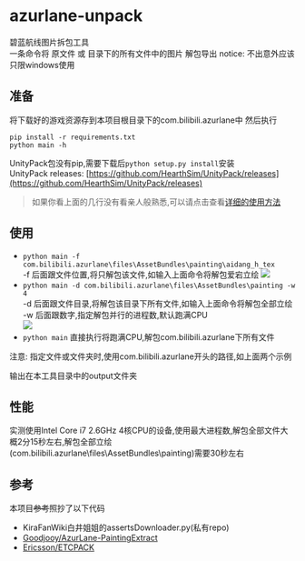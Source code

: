 # azurlane-unpack
碧蓝航线图片拆包工具  
一条命令将 原文件 或 目录下的所有文件中的图片 解包导出
notice: 不出意外应该只限windows使用
## 准备
将下载好的游戏资源存到本项目根目录下的com.bilibili.azurlane中
然后执行
```
pip install -r requirements.txt
python main -h
```
UnityPack包没有pip,需要下载后```python setup.py install```安装  
UnityPack releases: [https://github.com/HearthSim/UnityPack/releases](https://github.com/HearthSim/UnityPack/releases)  


> 如果你看上面的几行没有看亲人般熟悉,可以请点击查看[详细的使用方法](https://github.com/HHHHhgqcdxhg/azurlane-unpack/blob/master/greenhand.md)
## 使用
- ```python main -f com.bilibili.azurlane\files\AssetBundles\painting\aidang_h_tex```  
-f 后面跟文件位置,将只解包该文件,如输入上面命令将解包爱宕立绘
![](https://ws1.sinaimg.cn/large/006WuIpegy1fzrc4q9ockj30if05c0sx.jpg)
- ```python main -d com.bilibili.azurlane\files\AssetBundles\painting -w 4```  
-d 后面跟文件目录,将解包该目录下所有文件,如输入上面命令将解包全部立绘  
-w 后面跟数字,指定解包并行的进程数,默认跑满CPU  
![](https://ws1.sinaimg.cn/large/006WuIpegy1fzrc45oxxjj30vc0a9jsa.jpg)
- ```python main```
直接执行将跑满CPU,解包com.bilibili.azurlane下所有文件  

注意: 指定文件或文件夹时,使用com.bilibili.azurlane开头的路径,如上面两个示例  

输出在本工具目录中的output文件夹

## 性能
实测使用Intel Core i7 2.6GHz 4核CPU的设备,使用最大进程数,解包全部文件大概2分15秒左右,解包全部立绘(com.bilibili.azurlane\files\AssetBundles\painting)需要30秒左右

## 参考
本项目~~参考~~照抄了以下代码
- KiraFanWiki白井姐姐的assertsDownloader.py(私有repo)
- [Goodjooy/AzurLane-PaintingExtract](https://github.com/Goodjooy/AzurLane-PaintingExtract)
- [Ericsson/ETCPACK](https://github.com/Ericsson/ETCPACK)
